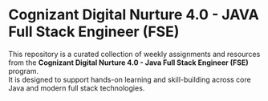 # Cognizant Digital Nurture 4.0 - JAVA Full Stack Engineer (FSE)

This repository is a curated collection of weekly assignments and resources from the **Cognizant Digital Nurture 4.0 - Java Full Stack Engineer (FSE)** program.  
It is designed to support hands-on learning and skill-building across core Java and modern full stack technologies.
